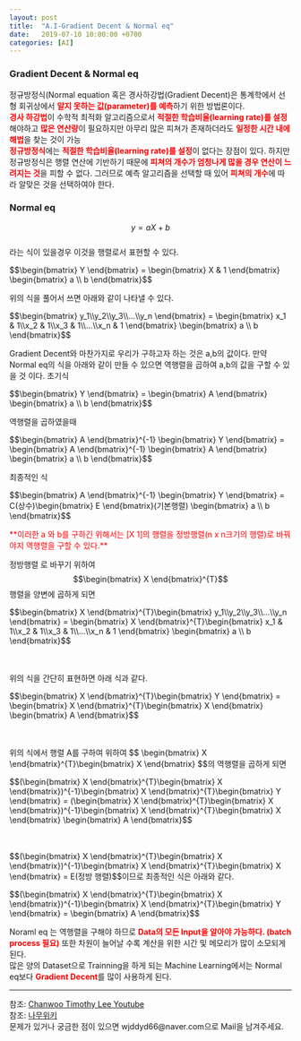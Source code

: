 ```yaml
---
layout: post
title:  "A.I-Gradient Decent & Normal eq"
date:   2019-07-10 10:00:00 +0700
categories: [AI]
---
```


### Gradient Decent & Normal eq
<script type="text/javascript" src="https://cdn.mathjax.org/mathjax/latest/MathJax.js?config=TeX-AMS_HTML"></script>

정규방정식(Normal equation 혹은 경사하강법(Gradient Decent)은 통계학에서 선형 회귀상에서 <span style ="color: red">**알지 못하는 값(parameter)를 예측**</span>하기 위한 방법론이다.  
<span style ="color: red">**경사 하강법**</span>이 수학적 최적화 알고리즘으로서 <span style ="color: red">**적절한 학습비율(learning rate)를 설정**</span>해야하고 <span style ="color: red">**많은 연산량**</span>이 필요하지만 아무리 많은 피쳐가 존재하더라도 <span style ="color: red">**일정한 시간 내에 해법**</span>을 찾는 것이 가능  
<span style ="color: red">**정규방정식**</span>에는 <span style ="color: red">**적절한 학습비율(learning rate)를 설정**</span>이 없다는 장점이 있다. 하지만 정규방정식은 행렬 연산에 기반하기 때문에 <span style ="color: red">**피쳐의 개수가 엄청나게 많을 경우 연산이 느려지는 것**</span>을 피할 수 없다.  그러므로 예측 알고리즘을 선택할 때 있어 <span style ="color: red">**피쳐의 개수**</span>에 따라 알맞은 것을 선택하여야 한다.  

### Normal eq
$$y= a X + b$$  
라는 식이 있을경우 이것을 행렬로서 표현할 수 있다.  
<p>$$\begin{bmatrix} Y \end{bmatrix} = \begin{bmatrix} X & 1 \end{bmatrix} \begin{bmatrix} a \\ b \end{bmatrix}$$</p>  
위의 식을 풀어서 쓰면 아래와 같이 나타낼 수 있다.  
<p>$$\begin{bmatrix} y_1\\y_2\\y_3\\...\\y_n \end{bmatrix} = \begin{bmatrix} x_1 & 1\\x_2 & 1\\x_3 & 1\\...\\x_n & 1 \end{bmatrix} \begin{bmatrix} a \\ b \end{bmatrix}$$</p>  
Gradient Decent와 마찬가지로 우리가 구하고자 하는 것은 a,b의 값이다.  
만약 Normal eq의 식을 아래와 같이 만들 수 있으면 역행렬을 곱하여 a,b의 값을 구할 수 있을 것 이다.  
초기식  
<p>$$\begin{bmatrix} Y \end{bmatrix} = \begin{bmatrix} A \end{bmatrix} \begin{bmatrix} a \\ b \end{bmatrix}$$</p>  
역행렬을 곱하였을때  
<p>$$\begin{bmatrix} A \end{bmatrix}^{-1} \begin{bmatrix} Y \end{bmatrix} = \begin{bmatrix} A \end{bmatrix}^{-1} \begin{bmatrix} A \end{bmatrix} \begin{bmatrix} a \\ b \end{bmatrix}$$</p>  
최종적인 식  
<p>$$\begin{bmatrix} A \end{bmatrix}^{-1} \begin{bmatrix} Y \end{bmatrix} = C(상수)\begin{bmatrix} E \end{bmatrix}(기본행렬) \begin{bmatrix} a \\ b \end{bmatrix}$$</p>  
<span style ="color: red">**이러한 a 와 b를 구하긴 위해서는 [X 1]의 행렬을 정방행렬(n x n크기의 행렬)로 바꿔야지 역행렬을 구할 수 있다.**</span>  

정방행렬 로 바꾸기 위하여 <span>$$\begin{bmatrix} X \end{bmatrix}^{T}$$ </span> 행렬을 양변에 곱하게 되면  
<p>$$\begin{bmatrix} X \end{bmatrix}^{T}\begin{bmatrix} y_1\\y_2\\y_3\\...\\y_n \end{bmatrix} = \begin{bmatrix} X \end{bmatrix}^{T}\begin{bmatrix} x_1 & 1\\x_2 & 1\\x_3 & 1\\...\\x_n & 1 \end{bmatrix} \begin{bmatrix} a \\ b \end{bmatrix}$$</p>  
<br><br>
위의 식을 간단히 표현하면 아래 식과 같다.  

<p>$$\begin{bmatrix} X \end{bmatrix}^{T}\begin{bmatrix} Y \end{bmatrix} = \begin{bmatrix} X \end{bmatrix}^{T}\begin{bmatrix} X \end{bmatrix} \begin{bmatrix} A \end{bmatrix}$$</p>  
<br><br>
위의 식에서 행렬 A를 구하여 위하여 <span>$$ \begin{bmatrix} X \end{bmatrix}^{T}\begin{bmatrix} X \end{bmatrix} $$</span>의 역행렬을 곱하게 되면  
<p>$$(\begin{bmatrix} X \end{bmatrix}^{T}\begin{bmatrix} X \end{bmatrix})^{-1}\begin{bmatrix} X \end{bmatrix}^{T}\begin{bmatrix} Y \end{bmatrix} = (\begin{bmatrix} X \end{bmatrix}^{T}\begin{bmatrix} X \end{bmatrix})^{-1}\begin{bmatrix} X \end{bmatrix}^{T}\begin{bmatrix} X \end{bmatrix} \begin{bmatrix} A \end{bmatrix}$$</p>  
<br><br>
<span>$$(\begin{bmatrix} X \end{bmatrix}^{T}\begin{bmatrix} X \end{bmatrix})^{-1}\begin{bmatrix} X \end{bmatrix}^{T}\begin{bmatrix} X \end{bmatrix}  = E(정방 행렬)$$</span>이므로 최종적인 식은 아래와 같다.

<p>$$(\begin{bmatrix} X \end{bmatrix}^{T}\begin{bmatrix} X \end{bmatrix})^{-1}\begin{bmatrix} X \end{bmatrix}^{T}\begin{bmatrix} Y \end{bmatrix} = \begin{bmatrix} A \end{bmatrix}$$</p>  

Noraml eq 는 역행렬을 구해야 하므로 <span style ="color: red">**Data의 모든 Input을 알아야 가능하다. (batch process 필요)**</span> 또한 차원이 늘어날 수록 계산을 위한 시간 및 메모리가 많이 소모되게 된다.<br>
많은 양의 Dataset으로 Trainning을 하게 되는 Machine Learning에서는 Normal eq보다 <span style ="color: red">**Gradient Decent**</span>를 많이 사용하게 된다.<br>
<hr>
참조: <a href="https://www.youtube.com/watch?v=M9Gsi3VBTYM&list=PL1H8jIvbSo1q6PIzsWQeCLinUj_oPkLjc&index=22">Chanwoo Timothy Lee Youtube</a> <br>
참조: <a href="https://ko.wikipedia.org/wiki/%EC%A0%95%EA%B7%9C%EB%B0%A9%EC%A0%95%EC%8B%9D">나무위키</a> <br>
문제가 있거나 궁금한 점이 있으면 wjddyd66@naver.com으로  Mail을 남겨주세요.